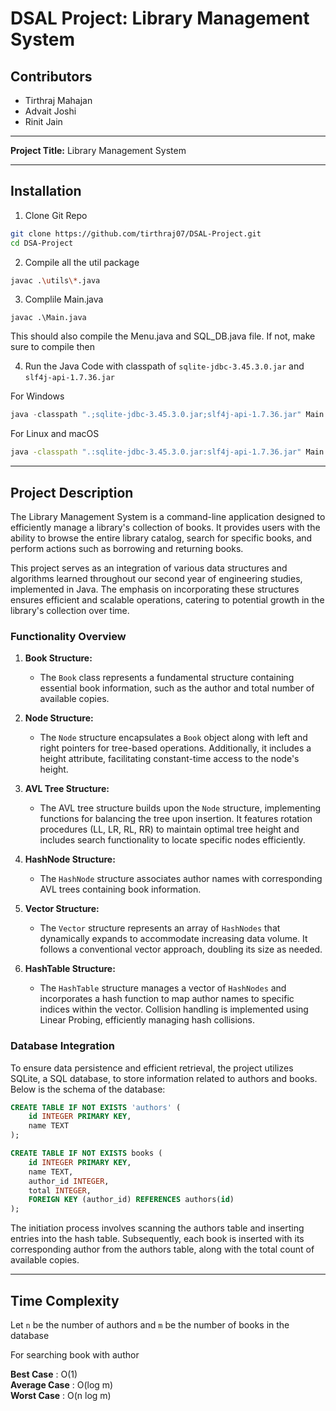 # DSAL Project: Library Management System

## Contributors
- Tirthraj Mahajan
- Advait Joshi
- Rinit Jain

---

**Project Title:** Library Management System

---

## Installation

1. Clone Git Repo
```bash
git clone https://github.com/tirthraj07/DSAL-Project.git
cd DSA-Project
```

2. Compile all the util package
```bash
javac .\utils\*.java
```

3. Complile Main.java
```
javac .\Main.java
```
This should also compile the Menu.java and SQL_DB.java file. If not, make sure to compile then

4. Run the Java Code with classpath of `sqlite-jdbc-3.45.3.0.jar` and `slf4j-api-1.7.36.jar`  

For Windows
```powershell
java -classpath ".;sqlite-jdbc-3.45.3.0.jar;slf4j-api-1.7.36.jar" Main
```

For Linux and macOS
```bash
java -classpath ".:sqlite-jdbc-3.45.3.0.jar:slf4j-api-1.7.36.jar" Main
```
---

## Project Description

The Library Management System is a command-line application designed to efficiently manage a library's collection of books. It provides users with the ability to browse the entire library catalog, search for specific books, and perform actions such as borrowing and returning books.

This project serves as an integration of various data structures and algorithms learned throughout our second year of engineering studies, implemented in Java. The emphasis on incorporating these structures ensures efficient and scalable operations, catering to potential growth in the library's collection over time.

### Functionality Overview

1. **Book Structure:**
   - The `Book` class represents a fundamental structure containing essential book information, such as the author and total number of available copies.

2. **Node Structure:**
   - The `Node` structure encapsulates a `Book` object along with left and right pointers for tree-based operations. Additionally, it includes a height attribute, facilitating constant-time access to the node's height.

3. **AVL Tree Structure:**
   - The AVL tree structure builds upon the `Node` structure, implementing functions for balancing the tree upon insertion. It features rotation procedures (LL, LR, RL, RR) to maintain optimal tree height and includes search functionality to locate specific nodes efficiently.

4. **HashNode Structure:**
   - The `HashNode` structure associates author names with corresponding AVL trees containing book information.

5. **Vector Structure:**
   - The `Vector` structure represents an array of `HashNodes` that dynamically expands to accommodate increasing data volume. It follows a conventional vector approach, doubling its size as needed.

6. **HashTable Structure:**
   - The `HashTable` structure manages a vector of `HashNodes` and incorporates a hash function to map author names to specific indices within the vector. Collision handling is implemented using Linear Probing, efficiently managing hash collisions.

### Database Integration

To ensure data persistence and efficient retrieval, the project utilizes SQLite, a SQL database, to store information related to authors and books. Below is the schema of the database:

```sql
CREATE TABLE IF NOT EXISTS 'authors' (
    id INTEGER PRIMARY KEY, 
    name TEXT
);

CREATE TABLE IF NOT EXISTS books (
    id INTEGER PRIMARY KEY,
    name TEXT,
    author_id INTEGER,
    total INTEGER,
    FOREIGN KEY (author_id) REFERENCES authors(id)
);
```
The initiation process involves scanning the authors table and inserting entries into the hash table. Subsequently, each book is inserted with its corresponding author from the authors table, along with the total count of available copies.

---
## Time Complexity
Let `n` be the number of authors and `m` be the number of books in the database 

For searching book with author  

**Best Case** : O(1)  
**Average Case** : O(log m)  
**Worst Case** : O(n log m)  
